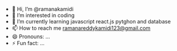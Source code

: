 - 👋 Hi, I’m @ramanakamidi
- 👀 I’m interested in coding
- 🌱 I’m currently learning javascript react.js pytghon and database
- 📫 How to reach me  ramanareddykamidi123@gmail.com
- 😄 Pronouns: ...
- ⚡ Fun fact: ...

<!---
ramanakamidi/ramanakamidi is a ✨ special ✨ repository because its `README.md` (this file) appears on your GitHub profile.
You can click the Preview link to take a look at your changes.
--->
